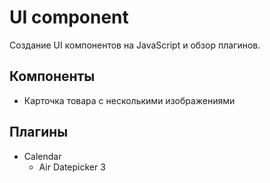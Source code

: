 # UI component
Создание UI компонентов на JavaScript и обзор плагинов.

## Компоненты
- Карточка товара с несколькими изображениями

## Плагины
- Calendar
  - Air Datepicker 3
